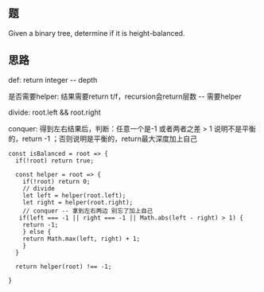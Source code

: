 ## 题
Given a binary tree, determine if it is height-balanced.

## 思路
 def: return integer -- depth 
 
 是否需要helper: 结果需要return t/f，recursion会return层数 -- 需要helper

divide: root.left && root.right 

conquer:  得到左右结果后，判断：任意一个是-1 或者两者之差 > 1 说明不是平衡的，return -1 ；否则说明是平衡的，return最大深度加上自己
 


```
const isBalanced = root => {
  if(!root) return true;
	
  const helper = root => {
    if(!root) return 0;
    // divide 
    let left = helper(root.left);
    let right = helper(root.right);
    // conquer -- 拿到左右两边 别忘了加上自己
   if(left === -1 || right === -1 || Math.abs(left - right) > 1) {
	return -1;
    } else {
	return Math.max(left, right) + 1;
    }
  }
  
  return helper(root) !== -1;
	
}

```
